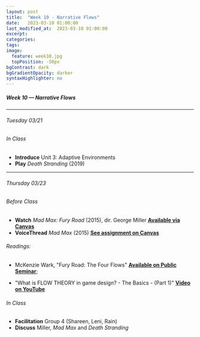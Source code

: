 ```yaml
---
layout: post
title:  "Week 10 - Narrative Flows"
date:   2023-03-10 01:00:00
last_modified_at:  2023-03-10 01:00:00
excerpt: 
categories: 
tags: 
image:
  feature: week10.jpg
  topPosition: -50px
bgContrast: dark
bgGradientOpacity: darker
syntaxHighlighter: no
---
```

##### **Week 10 — Narrative Flows**

---

###### Tuesday 03/21

###### *In Class*
- **Introduce** Unit 3: Adaptive Environments
- **Play** *Death Stranding* (2019) 

---

###### Thursday 03/23

###### *Before Class*
- **Watch** *Mad Max: Fury Road* (2015), dir. George Miller [**Available via Canvas**](https://uncch.instructure.com/courses/17305/discussion_topics/153513)
- **VoiceThread** *Mad Max* (2015) [**See assignment on Canvas**](https://uncch.instructure.com/courses/17305/assignments/191573)

###### Readings:

- McKenzie Wark, "Fury Road: The Four Flows" [**Available on Public Seminar**](https://publicseminar.org/2015/05/fury-road/);

- "What is FLOW THEORY in game design? - The Basics - (Part 1)" [**Video on YouTube**](https://www.youtube.com/watch?v=3H8pQyyXxHg)

###### *In Class*
- **Facilitation** Group 4 (Shareen, Leni, Rain)
- **Discuss** Miller, *Mad Max* and *Death Stranding*
